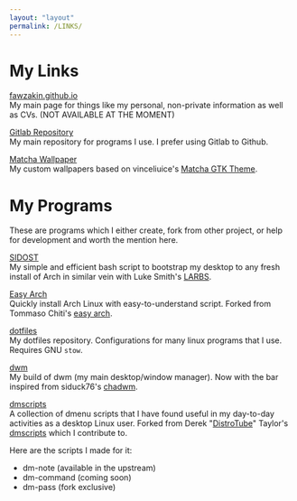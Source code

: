 ```yaml
---
layout: "layout"
permalink: /LINKS/
---
```


# My Links
[fawzakin.github.io](https://fawzakin.github.io)  
My main page for things like my personal, non-private information as well as CVs. (NOT AVAILABLE AT THE MOMENT)

[Gitlab Repository](https://gitlab.com/fawzakin)  
My main repository for programs I use. I prefer using Gitlab to Github.

[Matcha Wallpaper](https://drive.google.com/drive/u/0/folders/1489PbyXlqyZe1U0Dw01DRE8FJkwL3tLi)  
My custom wallpapers based on vinceliuice's [Matcha GTK Theme](https://github.com/vinceliuice/Matcha-gtk-theme).

# My Programs
These are programs which I either create, fork from other project, or help for development and worth the mention here.

[SIDOST](https://gitlab.com/fawzakin/sidost)  
My simple and efficient bash script to bootstrap my desktop to any fresh install of Arch in similar vein with Luke Smith's [LARBS](https://larbs.xyz).

[Easy Arch](https://gitlab.com/fawzakin/easy-arch)  
Quickly install Arch Linux with easy-to-understand script. Forked from Tommaso Chiti's [easy arch](https://github.com/classy-giraffe/easy-arch).

[dotfiles](https://gitlab.com/fawzakin/dotfiles)  
My dotfiles repository. Configurations for many linux programs that I use. Requires GNU `stow`.

[dwm](https://gitlab.com/fawzakin/dwm)  
My build of dwm (my main desktop/window manager). Now with the bar inspired from siduck76's [chadwm](https://github.com/siduck76/chadwm).

[dmscripts](https://gitlab.com/fawzakin/dmscripts)  
A collection of dmenu scripts that I have found useful in my day-to-day activities as a desktop Linux user. Forked from Derek "[DistroTube](https://www.youtube.com/c/DistroTube)" Taylor's [dmscripts](https://gitlab.com/dwt1/dmscripts) which I contribute to. 

Here are the scripts I made for it:
- dm-note (available in the upstream)
- dm-command (coming soon)
- dm-pass (fork exclusive)

